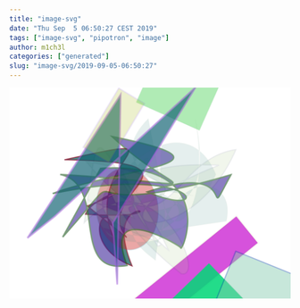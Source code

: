 ```yaml
---
title: "image-svg"
date: "Thu Sep  5 06:50:27 CEST 2019"
tags: ["image-svg", "pipotron", "image"]
author: m1ch3l
categories: ["generated"]
slug: "image-svg/2019-09-05-06:50:27"
---
```


![](image.svg)
